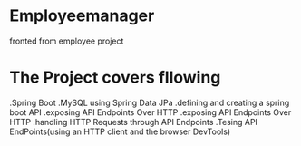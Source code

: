 # Employeemanager
fronted from employee project
# The Project covers fllowing
.Spring Boot 
.MySQL using Spring Data JPa
.defining and creating a spring boot API
.exposing API Endpoints Over HTTP
.exposing API Endpoints Over HTTP
.handling HTTP Requests through API Endpoints
.Tesing API EndPoints(using an HTTP client and the browser DevTools)

